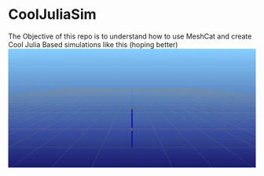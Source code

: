 # CoolJuliaSim
The Objective of this repo is to understand how to use MeshCat and create Cool Julia Based simulations like this (hoping better)
![](/Img/DoubleInv.gif)
